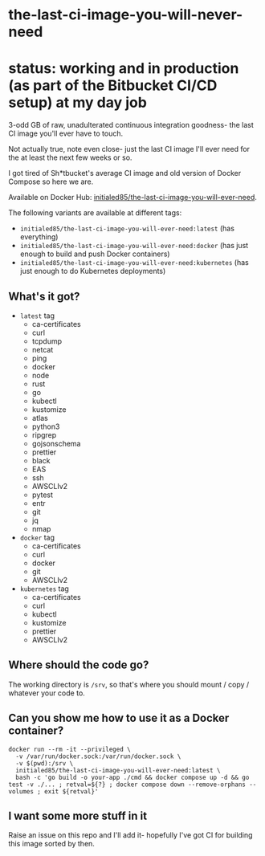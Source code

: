 # the-last-ci-image-you-will-never-need

# status: working and in production (as part of the Bitbucket CI/CD setup) at my day job

3-odd GB of raw, unadulterated continuous integration goodness- the last CI image you'll ever have to touch.

Not actually true, note even close- just the last CI image I'll ever need for the at least the next few weeks or so.

I got tired of Sh\*tbucket's average CI image and old version of Docker Compose so here we are.

Available on Docker Hub: [initialed85/the-last-ci-image-you-will-ever-need](https://hub.docker.com/r/initialed85/the-last-ci-image-you-will-ever-need).

The following variants are available at different tags:

-   `initialed85/the-last-ci-image-you-will-ever-need:latest` (has everything)
-   `initialed85/the-last-ci-image-you-will-ever-need:docker` (has just enough to build and push Docker containers)
-   `initialed85/the-last-ci-image-you-will-ever-need:kubernetes` (has just enough to do Kubernetes deployments)

## What's it got?

-   `latest` tag
    -   ca-certificates
    -   curl
    -   tcpdump
    -   netcat
    -   ping
    -   docker
    -   node
    -   rust
    -   go
    -   kubectl
    -   kustomize
    -   atlas
    -   python3
    -   ripgrep
    -   gojsonschema
    -   prettier
    -   black
    -   EAS
    -   ssh
    -   AWSCLIv2
    -   pytest
    -   entr
    -   git
    -   jq
    -   nmap
-   `docker` tag
    -   ca-certificates
    -   curl
    -   docker
    -   git
    -   AWSCLIv2
-   `kubernetes` tag
    -   ca-certificates
    -   curl
    -   kubectl
    -   kustomize
    -   prettier
    -   AWSCLIv2

## Where should the code go?

The working directory is `/srv`, so that's where you should mount / copy / whatever your code to.

## Can you show me how to use it as a Docker container?

```shell
docker run --rm -it --privileged \
  -v /var/run/docker.sock:/var/run/docker.sock \
  -v $(pwd):/srv \
  initialed85/the-last-ci-image-you-will-ever-need:latest \
  bash -c 'go build -o your-app ./cmd && docker compose up -d && go test -v ./... ; retval=${?} ; docker compose down --remove-orphans --volumes ; exit ${retval}'
```

## I want some more stuff in it

Raise an issue on this repo and I'll add it- hopefully I've got CI for building this image sorted by then.
